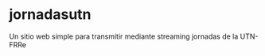 jornadasutn
===========

Un sitio web simple para transmitir mediante streaming jornadas de la UTN-FRRe
